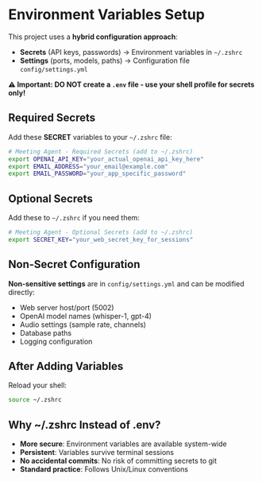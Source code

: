 # Environment Variables Setup

This project uses a **hybrid configuration approach**:
- **Secrets** (API keys, passwords) → Environment variables in `~/.zshrc`  
- **Settings** (ports, models, paths) → Configuration file `config/settings.yml`

**⚠️ Important: DO NOT create a `.env` file - use your shell profile for secrets only!**

## Required Secrets

Add these **SECRET** variables to your `~/.zshrc` file:

```bash
# Meeting Agent - Required Secrets (add to ~/.zshrc)
export OPENAI_API_KEY="your_actual_openai_api_key_here"
export EMAIL_ADDRESS="your_email@example.com" 
export EMAIL_PASSWORD="your_app_specific_password"
```

## Optional Secrets

Add these to `~/.zshrc` if you need them:

```bash
# Meeting Agent - Optional Secrets (add to ~/.zshrc)
export SECRET_KEY="your_web_secret_key_for_sessions"
```

## Non-Secret Configuration

**Non-sensitive settings** are in `config/settings.yml` and can be modified directly:
- Web server host/port (5002)
- OpenAI model names (whisper-1, gpt-4)
- Audio settings (sample rate, channels)
- Database paths
- Logging configuration

## After Adding Variables

Reload your shell:
```bash
source ~/.zshrc
```

## Why ~/.zshrc Instead of .env?

- **More secure**: Environment variables are available system-wide
- **Persistent**: Variables survive terminal sessions
- **No accidental commits**: No risk of committing secrets to git
- **Standard practice**: Follows Unix/Linux conventions